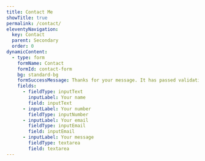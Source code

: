 ```yaml
---
title: Contact Me
showTitle: true
permalink: /contact/
eleventyNavigation:
  key: Contact
  parent: Secondary
  order: 0
dynamicContent:
  - type: form
    formName: Contact
    formId: contact-form
    bg: standard-bg
    formSuccessMessage: Thanks for your message. It has passed validation!
    fields:
      - fieldType: inputText
        inputLabel: Your name
        field: inputText
      - inputLabel: Your number
        fieldType: inputNumber
      - inputLabel: Your email
        fieldType: inputEmail
        field: inputEmail
      - inputLabel: Your message
        fieldType: textarea
        field: textarea
---
```

 